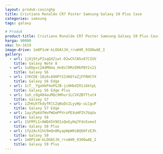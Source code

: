 ```yaml
---
layout: produk-casinghp
title: Cristiano Ronaldo CR7 Poster Samsung Galaxy S9 Plus Case
categories: samsung
tags: galaxy

# Produk
product-title: Cristiano Ronaldo CR7 Poster Samsung Galaxy S9 Plus Case
harga: 90000
sku: hn-1619
image-drive: 1m0P1xW-kLOOAtJH_rruW4R_93O0wAE_I
gallery:
  - url: 1j0jDtyPZxqQ4Ziwt-D2wChlN5x87CIUV
    title: Galaxy Note 8
  - url: 1u8bpvc2AdMOma_Hn0zlRMzEMkPBY2x21
    title: Galaxy S6
  - url: 1YKCDE-1Bz6cA90PtSId66YaZjFFRHCYX
    title: Galaxy S6 Edge
  - url: 1cT__YgoHkP4oPGJB-jcHHbdIR1i6ktpL
    title: Galaxy S6 Edge Plus
  - url: 1uh_cOg484auMQc9Hhur1LCVXZBYTtat4
    title: Galaxy S7
  - url: 1ZhKuhTkdyfRlCZqNuDsILyyWp-uLCguP
    title: Galaxy S7 Edge
  - url: 1ayiPpKdfWxPWGmPPVroPEXoHPIh7UqUv
    title: Galaxy S8
  - url: 1SFMfL1rAWQ45V9O1sQeEyHq7Fdo5xme3
    title: Galaxy S8 Plus
  - url: 1fp2AcX1hC0mQn0RyapWpW0iBQO6FzE3h
    title: Galaxy S9
  - url: 1m0P1xW-kLOOAtJH_rruW4R_93O0wAE_I
    title: Galaxy S9 Plus
---
```

